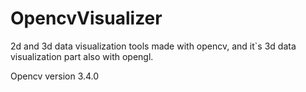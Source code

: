 # OpencvVisualizer
2d and 3d data visualization tools made with opencv, and it`s 3d data visualization part also with opengl.

Opencv version 3.4.0

